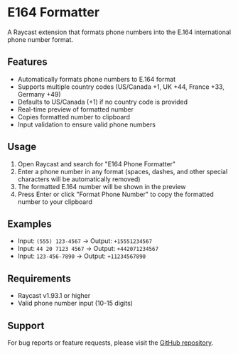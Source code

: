 # E164 Formatter

A Raycast extension that formats phone numbers into the E.164 international phone number format.

## Features

- Automatically formats phone numbers to E.164 format
- Supports multiple country codes (US/Canada +1, UK +44, France +33, Germany +49)
- Defaults to US/Canada (+1) if no country code is provided
- Real-time preview of formatted number
- Copies formatted number to clipboard
- Input validation to ensure valid phone numbers

## Usage

1. Open Raycast and search for "E164 Phone Formatter"
2. Enter a phone number in any format (spaces, dashes, and other special characters will be automatically removed)
3. The formatted E.164 number will be shown in the preview
4. Press Enter or click "Format Phone Number" to copy the formatted number to your clipboard

## Examples

- Input: `(555) 123-4567` → Output: `+15551234567`
- Input: `44 20 7123 4567` → Output: `+442071234567`
- Input: `123-456-7890` → Output: `+11234567890`

## Requirements

- Raycast v1.93.1 or higher
- Valid phone number input (10-15 digits)

## Support

For bug reports or feature requests, please visit the [GitHub repository](https://github.com/kevinloo/extensions/e164-formatter).
